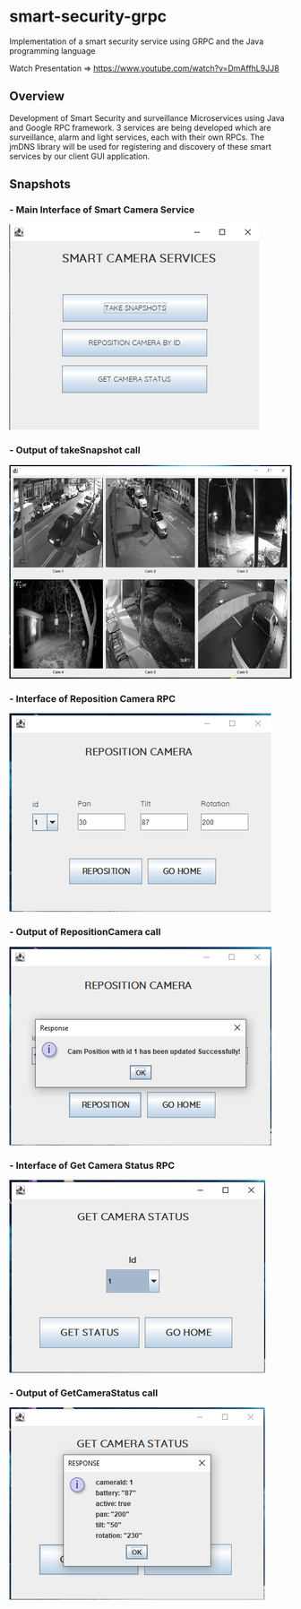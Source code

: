 # smart-security-grpc
Implementation of a smart security service using GRPC and the Java programming language

Watch Presentation => https://www.youtube.com/watch?v=DmAffhL9JJ8

## Overview
Development of Smart Security and surveillance Microservices using Java and Google RPC framework. 3 services are 
being developed which are surveillance, alarm and light services, each with their own RPCs. The jmDNS library will 
be used for registering and discovery of these smart services by our client GUI application.

## Snapshots
### - Main Interface of Smart Camera Service

![](https://github.com/olumide1128/smart-security-grpc/blob/master/screenshotsForGit/Screenshot%20(233).png)

### - Output of takeSnapshot call

![](https://github.com/olumide1128/smart-security-grpc/blob/master/screenshotsForGit/Screenshot%20(240).png)

### - Interface of Reposition Camera RPC

![](https://github.com/olumide1128/smart-security-grpc/blob/master/screenshotsForGit/Screenshot%20(238).png)

### - Output of RepositionCamera call

![](https://github.com/olumide1128/smart-security-grpc/blob/master/screenshotsForGit/Screenshot%20(239).png)

### - Interface of Get Camera Status RPC

![](https://github.com/olumide1128/smart-security-grpc/blob/master/screenshotsForGit/Screenshot%20(234).png)

### - Output of GetCameraStatus call

![](https://github.com/olumide1128/smart-security-grpc/blob/master/screenshotsForGit/Screenshot%20(236).png)







